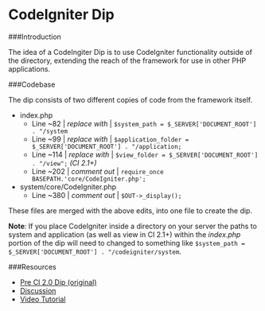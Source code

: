 # CodeIgniter Dip


###Introduction

The idea of a CodeIngiter Dip is to use CodeIgniter functionality outside of the directory, extending the reach of the framework for use in other PHP applications.


###Codebase

The dip consists of two different copies of code from the framework itself.

* index.php	
	* Line ~82 | *replace with* | `$system_path = $_SERVER['DOCUMENT_ROOT'] . "/system` 
	* Line ~99 | *replace with* | `$application_folder = $_SERVER['DOCUMENT_ROOT'] . "/application;`
	* Line ~114 | *replace with* | `$view_folder = $_SERVER['DOCUMENT_ROOT'] . "/view";` *(CI 2.1+)*
	* Line ~202 | *comment out* | `require_once BASEPATH.'core/CodeIgniter.php';`
* system/core/CodeIgniter.php
	* Line ~380 | *comment out* | `$OUT->_display();`

These files are merged with the above edits, into one file to create the dip.

**Note**: If you place CodeIgniter inside a directory on your server the paths to system and application (as well as view in CI 2.1+) within the *index.php* portion of the dip will need to changed to something like `$system_path = $_SERVER['DOCUMENT_ROOT'] . "/codeigniter/system`.

###Resources

* [Pre CI 2.0 Dip (original)](http://codeigniter.com/wiki/dip_into_CI/)
* [Discussion](http://codeigniter.com/forums/viewthread/194386/)
* [Video Tutorial](http://www.youtube.com/watch?v=KCmLseX1uSQ)
